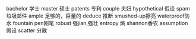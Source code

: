 bachelor  学士
master 硕士
patents 专利
couple 夫妇
hypothetical 假设
spam 垃圾邮件
ample 足够的，巨量的
deduce 推断
smushed-up擦亮
waterproof防水
fountain pen刚笔
robust 强jian,强壮
entropy 熵
shannon香农
assumption 假设
scatter 分散
